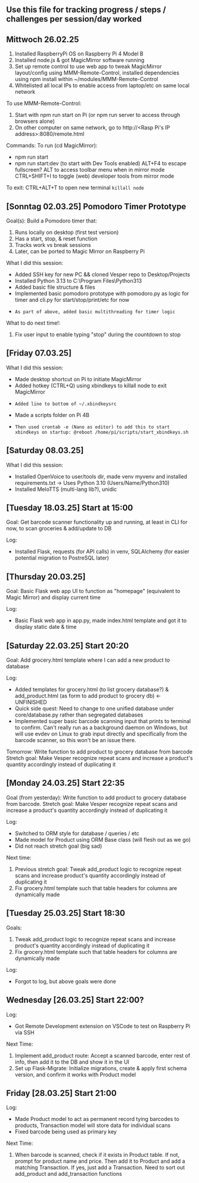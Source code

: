## Use this file for tracking progress / steps / challenges per session/day worked

## Mittwoch 26.02.25
1) Installed RaspberryPi OS on Raspberry Pi 4 Model B
2) Installed node.js & got MagicMirror software running
3) Set up remote control to use web app to tweak MagicMirror layout/config using MMM-Remote-Control, installed dependencies using npm install within ~/modules/MMM-Remote-Control
4) Whitelisted all local IPs to enable access from laptop/etc on same local network

To use MMM-Remote-Control:
1) Start with npm run start on Pi (or npm run server to access through browsers alone)
2) On other computer on same network, go to http://<Rasp Pi's IP address>:8080/remote.html


Commands:
To run (cd MagicMirror):
- npm run start
- npm run start:dev (to start with Dev Tools enabled)
ALT+F4 to escape fullscreen?
ALT to access toolbar menu when in mirror mode
CTRL+SHIFT+I to toggle (web) developer tools from mirror mode

To exit:
CTRL+ALT+T to open new terminal
```killall node```

## [Sonntag 02.03.25] Pomodoro Timer Prototype

Goal(s): Build a Pomodoro timer that:
1. Runs locally on desktop (first test version)
2. Has a start, stop, & reset function
3. Tracks work vs break sessions
4. Later, can be ported to Magic Mirror on Raspberry Pi

What I did this session:
- Added SSH key for new PC && cloned Vesper repo to Desktop/Projects
- Installed Python 3.13 to C:\Program Files\Python313
- Added basic file structure & files
- Implemented basic pomodoro prototype with pomodoro.py as logic for timer and cli.py for start/stop/print/etc for now
-     As part of above, added basic multithreading for timer logic

What to do next time!:
1. Fix user input to enable typing "stop" during the countdown to stop

## [Friday 07.03.25] 

What I did this session:
- Made desktop shortcut on Pi to initiate MagicMirror
- Added hotkey (CTRL+Q) using xbindkeys to killall node to exit MagicMirror
-     Added line to bottom of ~/.xbindkeysrc
- Made a scripts folder on Pi 4B
-     Then used crontab -e (Nano as editor) to add this to start xbindkeys on startup: @reboot /home/pi/scripts/start_xbindkeys.sh

## [Saturday 08.03.25]

What I did this session:
- Installed OpenVoice to user/tools dir, made venv myvenv and installed requirements.txt -> Uses Python 3.10 (Users/Name/Python310)
-    Installed MeloTTS (multi-lang lib?), unidic

## [Tuesday 18.03.25] Start at 15:00
Goal: Get barcode scanner functionality up and running, at least in CLI for now, to scan groceries & add/update to DB

Log:
- Installed Flask, requests (for API calls) in venv, SQLAlchemy (for easier potential migration to PostreSQL later)

## [Thursday 20.03.25]
Goal: Basic Flask web app UI to function as "homepage" (equivalent to Magic Mirror) and display current time

Log:
- Basic Flask web app in app.py, made index.html template and got it to display static date & time

## [Saturday 22.03.25] Start 20:20
Goal: Add grocery.html template where I can add a new product to database

Log:
- Added templates for grocery.html (to list grocery database?) & add_product.html (as form to add product to grocery db) <- UNFINISHED
- Quick side quest: Need to change to one unified database under core/database.py rather than segregated databases
- Implemented super basic barcode scanning input that prints to terminal to confirm. Can't really run as a background daemon on Windows, but will use evdev on Linux to grab input directly and specifically from the barcode scanner, so this won't be an issue there.

Tomorrow: Write function to add product to grocery database from barcode
Stretch goal: Make Vesper recognize repeat scans and increase a product's quantity accordingly instead of duplicating it

## [Monday 24.03.25] Start 22:35
Goal (from yesterday): Write function to add product to grocery database from barcode. Stretch goal: Make Vesper recognize repeat scans and increase a product's quantity accordingly instead of duplicating it

Log:
- Switched to ORM style for database / queries / etc
- Made model for Product using ORM Base class (will flesh out as we go)
- Did not reach stretch goal (big sad)

Next time:
1. Previous stretch goal: Tweak add_product logic to recognize repeat scans and increase product's quantity accordingly instead of duplicating it
2. Fix grocery.html template such that table headers for columns are dynamically made

## [Tuesday 25.03.25] Start 18:30

Goals:
1. Tweak add_product logic to recognize repeat scans and increase product's quantity accordingly instead of duplicating it
2. Fix grocery.html template such that table headers for columns are dynamically made

Log:
- Forgot to log, but above goals were done

## Wednesday [26.03.25] Start 22:00?

Log:
- Got Remote Development extension on VSCode to test on Raspberry Pi via SSH

Next Time:
1. Implement add_product route: Accept a scanned barcode, enter rest of info, then add it to the DB and show it in the UI
2. Set up Flask-Migrate: Initialize migrations, create & apply first schema version, and confirm it works with Product model

## Friday [28.03.25] Start 21:00

Log:
- Made Product model to act as permanent record tying barcodes to products, Transaction model will store data for individual scans
- Fixed barcode being used as primary key

Next Time:
1. When barcode is scanned, check if it exists in Product table. If not, prompt for product name and price. Then add it to Product and add a matching Transaction. If yes, just add a Transaction. Need to sort out add_product and add_transaction functions
